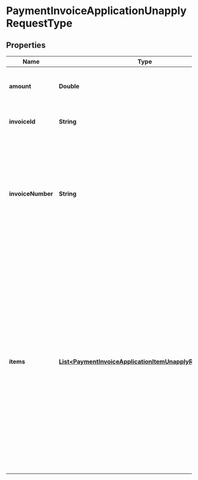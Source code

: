 

# PaymentInvoiceApplicationUnapplyRequestType


## Properties

| Name | Type | Description | Notes |
|------------ | ------------- | ------------- | -------------|
|**amount** | **Double** | The amount of the payment that is unapplied from the invoice.  |  |
|**invoiceId** | **String** | The unique ID of the invoice that the payment is unapplied from.  |  [optional] |
|**invoiceNumber** | **String** | The number of the invoice that the payment is unapplied from. For example, &#x60;INV00000001&#x60;.   **Note:** When both the &#x60;invoiceNumber&#x60; and &#x60;invoiceId&#x60; fields are specified, the two fields must match with each other.  |  [optional] |
|**items** | [**List&lt;PaymentInvoiceApplicationItemUnapplyRequestType&gt;**](PaymentInvoiceApplicationItemUnapplyRequestType.md) | Container for invoice items. The maximum number of items is 1,000.  **Note:** This field is only available if you have the [Invoice Item Settlement](https://knowledgecenter.zuora.com/Billing/Billing_and_Payments/Invoice_Settlement/C_Invoice_Item_Settlement) feature enabled. Invoice Item Settlement must be used together with other Invoice Settlement features (Unapplied Payments, and Credit and Debit memos).  If you wish to enable Invoice Settlement, see [Invoice Settlement Enablement and Checklist Guide](https://knowledgecenter.zuora.com/Billing/Billing_and_Payments/Invoice_Settlement/Invoice_Settlement_Migration_Checklist_and_Guide) for more information.  |  [optional] |



